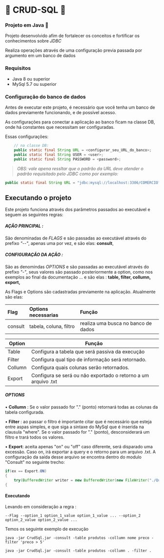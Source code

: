 # 📘 CRUD-SQL 📘

### Projeto em Java 🧠 

Projeto desenvolvido afim de fortalecer os conceitos e fortificar os conhecimentos sobre _JDBC_

Realiza operações através de uma configuração previa passada por argumento em um banco de dados 

### Requisitos

* Java 8 ou superior
* MySql 5.7 ou superior

### Configuração do banco de dados

Antes de executar este projeto, é necessário que você tenha um banco de dados previamente funcionando, e de possível acesso.

As configurações para conectar a aplicação ao banco ficam na classe DB, onde há constantes que necessitam ser configuradas.

Essas configurações:

~~~Java
    // na classe DB:
    public static final String URL = <configurar_seu_URL_do_banco>;
    public static final String USER = <user>;
    public static final String PASSWORD = <password>;
~~~


> _OBS: vale apena ressltar que o padrão da URL deve atender o padrão requisitado pelo JDBC como por exemplo:_

~~~Java
public static final String URL = "jdbc:mysql://localhost:3306/COMERCIO?allowPublicKeyRetrieval=true&useSSL=false";
~~~

## Executando o projeto

Este projeto funciona através dos parâmetros passados ao executável e seguem as seguintes regras:

##### AÇÃO PRINCIPAL :

São denominadas de _FLAGS_ e são passadas ao executável através do prefixo _"--"_, apenas uma por vez, e são elas: __consult__,

##### CONFIGURAÇÃO DA AÇÃO :

São as denomindas _OPTIONS_ e são passadas ao executável através do prefixo _"-"_, seus valores são passado posteriormente a option, como nos exemplos ao final da documentação ... e são elas : __table, filter, collumn, export,__

As Flags e Options são cadastradas previamente na aplicação. Atualmente são elas:


Flag | Options necessarias| Função
:-----|:------------------|:-------
consult| tabela, coluna, filtro | realiza uma busca no banco de dados

Option | Função 
-------|-------
Table | Configura a tabela que será passiva da execução
Filter | Configura qual tipo de informação será retornado.
Collumn | Configura quais colunas serão retornados.
Export | Configura se será ou não exportado o retorno a um arquivo .txt

##### OPTIONS

• __Collumn__ : Se o valor passado for "." (ponto) retornará todas as colunas da tabela configurada.

• __Filter__ : ao passar o filtro é importante citar que é necessário que esteja entre aspas simples, e que siga a sintaxe do MySql que é inserida na clausula "where".
Se o valor passado for "." (ponto), desconsiderará um filtro e trará todos os valores.

• __Export__: aceita apenas "on" ou "off" caso diferente, será disparado uma excessão. Caso on, irá exportar a query e o retorno para um arquivo .txt. A configuração da saída desse arquivo se encontra dentro do modulo "Consult" no seguinte trecho:

~~~Java
if(ex == Export.ON)
{
    try(BufferedWriter writer = new BufferedWriter(new FileWriter("./QuerySaved.txt", true)))
{
~~~

#### Executando

Levando em consideração a regra : 

```--Flag --option_1 option_1_value option_1_value ... --option_2 option_2_value option_2_value ...```

Temos os seguinte exemplo de execução

~~~Shell
java -jar CrudSql.jar -consult -table produtos -collumn nome preco -filter 'preco > 5'
~~~

~~~Shell
java -jar CrudSql.jar -consult -table produtos -collumn . -filter .
~~~
